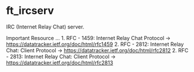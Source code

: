 # ft_ircserv
IRC (Internet Relay Chat) server.

Important Resource ... 
    1. RFC - 1459: Internet Relay Chat Protocol -> https://datatracker.ietf.org/doc/html/rfc1459
    2. RFC - 2812: Internet Relay Chat: Client Protocol -> https://datatracker.ietf.org/doc/html/rfc2812
    2. RFC - 2813: Internet Relay Chat: Client Protocol -> https://datatracker.ietf.org/doc/html/rfc2813 
